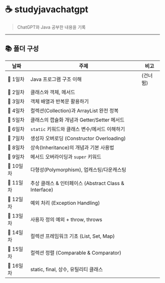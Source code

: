 # ☕ studyjavachatgpt
> ChatGPT와 Java 공부한 내용을 기록

---

## 📚 폴더 구성

| 날짜      | 주제                                                              | 비고          |
|----------|------------------------------------------------------------------|--------------|
| 📘 1일차  | Java 프로그램 구조 이해                                              | (건너뜀)      |
| 📘 2일차  | 클래스와 객체, 메서드                                                |              |
| 📘 3일차  | 객체 배열과 반복문 활용하기                                           |              |
| 📘 4일차  | 컬렉션(Collection)과 ArrayList 완전 정복                            |              |
| 📘 5일차  | 클래스의 캡슐화 개념과 Getter/Setter 메서드                            |              |
| 📘 6일차  | `static` 키워드와 클래스 변수/메서드 이해하기                           |              |
| 📘 7일차  | 생성자 오버로딩 (Constructor Overloading)                           |              |
| 📘 8일차  | 상속(Inheritance)의 개념과 기본 사용법                                |              |
| 📘 9일차  | 메서드 오버라이딩과 `super` 키워드                                    |              |
| 📘 10일차 | 다형성(Polymorphism), 업캐스팅/다운캐스팅                             |              |
| 📘 11일차 | 추상 클래스 & 인터페이스 (Abstract Class & Interface)                |              |
| 📘 12일차 | 예외 처리 (Exception Handling)                                    |              |
| 📘 13일차 | 사용자 정의 예외 + throw, throws                                   |              |
| 📘 14일차 | 컬렉션 프레임워크 기초 (List, Set, Map)                             |              |
| 📘 15일차 | 컬렉션 정렬 (Comparable & Comparator)                             |              |
| 📘 16일차 | static, final, 상수, 유틸리티 클래스                               |              |
